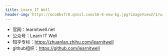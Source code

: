 ```yaml
---
title: Learn IT Well
header-img: https://oco8bvfr8.qnssl.com/16-8-new-bg.jpg?imageView2/1/w/800/h/300/interlace/1/q/80
---
```


- 官网：learnitwell.net
- 公众号：Learn IT Well
- 知乎专栏：https://zhuanlan.zhihu.com/learnitwell
- github组织：https://github.com/learnitwell